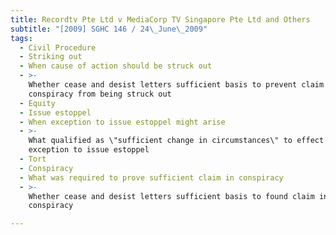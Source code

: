 ```yaml
---
title: Recordtv Pte Ltd v MediaCorp TV Singapore Pte Ltd and Others
subtitle: "[2009] SGHC 146 / 24\_June\_2009"
tags:
  - Civil Procedure
  - Striking out
  - When cause of action should be struck out
  - >-
    Whether cease and desist letters sufficient basis to prevent claim in
    conspiracy from being struck out
  - Equity
  - Issue estoppel
  - When exception to issue estoppel might arise
  - >-
    What qualified as \"sufficient change in circumstances\" to effect limited
    exception to issue estoppel
  - Tort
  - Conspiracy
  - What was required to prove sufficient claim in conspiracy
  - >-
    Whether cease and desist letters sufficient basis to found claim in
    conspiracy

---
```


